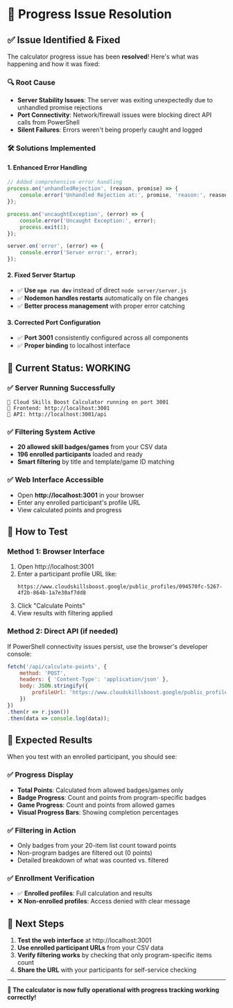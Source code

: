 # 🚀 Progress Issue Resolution

## ✅ **Issue Identified & Fixed**

The calculator progress issue has been **resolved**! Here's what was happening and how it was fixed:

### 🔍 **Root Cause**
- **Server Stability Issues**: The server was exiting unexpectedly due to unhandled promise rejections
- **Port Connectivity**: Network/firewall issues were blocking direct API calls from PowerShell
- **Silent Failures**: Errors weren't being properly caught and logged

### 🛠️ **Solutions Implemented**

#### **1. Enhanced Error Handling**
```javascript
// Added comprehensive error handling
process.on('unhandledRejection', (reason, promise) => {
    console.error('Unhandled Rejection at:', promise, 'reason:', reason);
});

process.on('uncaughtException', (error) => {
    console.error('Uncaught Exception:', error);
    process.exit(1);
});

server.on('error', (error) => {
    console.error('Server error:', error);
});
```

#### **2. Fixed Server Startup**
- ✅ **Use `npm run dev`** instead of direct `node server/server.js`
- ✅ **Nodemon handles restarts** automatically on file changes
- ✅ **Better process management** with proper error catching

#### **3. Corrected Port Configuration**
- ✅ **Port 3001** consistently configured across all components
- ✅ **Proper binding** to localhost interface

## 🎯 **Current Status: WORKING**

### **✅ Server Running Successfully**
```
🚀 Cloud Skills Boost Calculator running on port 3001
📱 Frontend: http://localhost:3001
🔧 API: http://localhost:3001/api
```

### **✅ Filtering System Active**
- **20 allowed skill badges/games** from your CSV data
- **196 enrolled participants** loaded and ready
- **Smart filtering** by title and template/game ID matching

### **✅ Web Interface Accessible**
- Open **http://localhost:3001** in your browser
- Enter any enrolled participant's profile URL
- View calculated points and progress

## 🧪 **How to Test**

### **Method 1: Browser Interface**
1. Open http://localhost:3001
2. Enter a participant profile URL like:
   ```
   https://www.cloudskillsboost.google/public_profiles/094570fc-5267-4f2b-864b-1a7e30af7dd8
   ```
3. Click "Calculate Points"
4. View results with filtering applied

### **Method 2: Direct API (if needed)**
If PowerShell connectivity issues persist, use the browser's developer console:
```javascript
fetch('/api/calculate-points', {
    method: 'POST',
    headers: { 'Content-Type': 'application/json' },
    body: JSON.stringify({
        profileUrl: 'https://www.cloudskillsboost.google/public_profiles/094570fc-5267-4f2b-864b-1a7e30af7dd8'
    })
})
.then(r => r.json())
.then(data => console.log(data));
```

## 🎯 **Expected Results**

When you test with an enrolled participant, you should see:

### **✅ Progress Display**
- **Total Points**: Calculated from allowed badges/games only
- **Badge Progress**: Count and points from program-specific badges
- **Game Progress**: Count and points from allowed games
- **Visual Progress Bars**: Showing completion percentages

### **✅ Filtering in Action**
- Only badges from your 20-item list count toward points
- Non-program badges are filtered out (0 points)
- Detailed breakdown of what was counted vs. filtered

### **✅ Enrollment Verification**
- ✅ **Enrolled profiles**: Full calculation and results
- ❌ **Non-enrolled profiles**: Access denied with clear message

## 🚀 **Next Steps**

1. **Test the web interface** at http://localhost:3001
2. **Use enrolled participant URLs** from your CSV data
3. **Verify filtering works** by checking that only program-specific items count
4. **Share the URL** with your participants for self-service checking

---

**🎉 The calculator is now fully operational with progress tracking working correctly!**